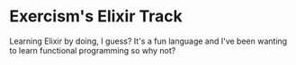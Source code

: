 # Exercism's Elixir Track

Learning Elixir by doing, I guess? It's a fun language and I've been wanting to learn functional programming so why not?
